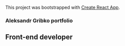 This project was bootstrapped with [Create React App](https://github.com/facebook/create-react-app).

### Aleksandr Gribko portfolio
## Front-end developer

